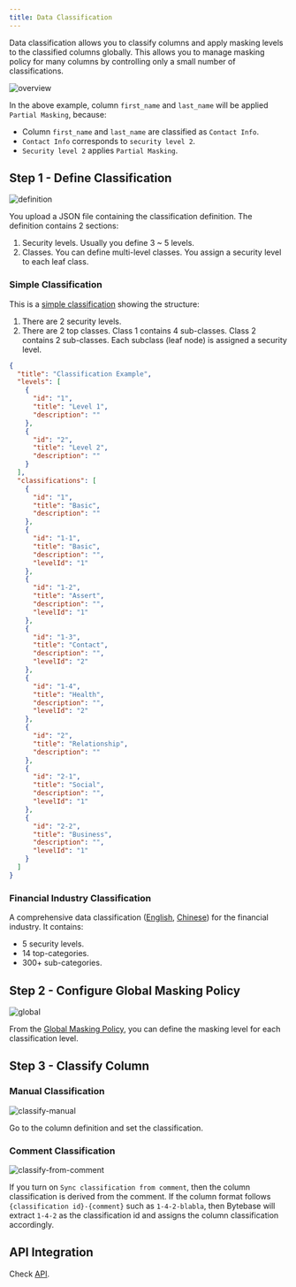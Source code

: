 ```yaml
---
title: Data Classification
---
```


Data classification allows you to classify columns and apply masking levels to the classified columns globally.
This allows you to manage masking policy for many columns by controlling only a small number of classifications.

![overview](/content/docs/security/data-classification/classification-overview.webp)

In the above example, column `first_name` and `last_name` will be applied `Partial Masking`, because:

- Column `first_name` and `last_name` are classified as `Contact Info`.
- `Contact Info` corresponds to `security level 2`.
- `Security level 2` applies `Partial Masking`.

## Step 1 - Define Classification

![definition](/content/docs/security/data-classification/classification-definition.webp)

You upload a JSON file containing the classification definition. The definition contains 2 sections:

1. Security levels. Usually you define 3 ~ 5 levels.
2. Classes. You can define multi-level classes. You assign a security level to each leaf class.

### Simple Classification

This is a [simple classification](/content/docs/security/data-classification/classification-simple.json) showing the structure:

1. There are 2 security levels.
1. There are 2 top classes. Class 1 contains 4 sub-classes. Class 2 contains 2 sub-classes. Each subclass (leaf node) is assigned a security level.

```json
{
  "title": "Classification Example",
  "levels": [
    {
      "id": "1",
      "title": "Level 1",
      "description": ""
    },
    {
      "id": "2",
      "title": "Level 2",
      "description": ""
    }
  ],
  "classifications": [
    {
      "id": "1",
      "title": "Basic",
      "description": ""
    },
    {
      "id": "1-1",
      "title": "Basic",
      "description": "",
      "levelId": "1"
    },
    {
      "id": "1-2",
      "title": "Assert",
      "description": "",
      "levelId": "1"
    },
    {
      "id": "1-3",
      "title": "Contact",
      "description": "",
      "levelId": "2"
    },
    {
      "id": "1-4",
      "title": "Health",
      "description": "",
      "levelId": "2"
    },
    {
      "id": "2",
      "title": "Relationship",
      "description": ""
    },
    {
      "id": "2-1",
      "title": "Social",
      "description": "",
      "levelId": "1"
    },
    {
      "id": "2-2",
      "title": "Business",
      "description": "",
      "levelId": "1"
    }
  ]
}
```

### Financial Industry Classification

A comprehensive data classification ([English](/content/docs/security/data-classification/classification-financial-industry-en.json), [Chinese](/content/docs/security/data-classification/classification-financial-industry-zh.json)) for the financial industry. It contains:

- 5 security levels.
- 14 top-categories.
- 300+ sub-categories.

## Step 2 - Configure Global Masking Policy

![global](/content/docs/security/data-classification/classification-global.webp)

From the [Global Masking Policy](../global-masking-rule), you can define the masking level for each classification level.

## Step 3 - Classify Column

### Manual Classification

![classify-manual](/content/docs/security/data-classification/classify-manual.webp)

Go to the column definition and set the classification.

### Comment Classification

![classify-from-comment](/content/docs/security/data-classification/classify-from-comment.webp)

If you turn on `Sync classification from comment`, then the column classification is derived from the comment.
If the column format follows `{classification id}-{comment}` such as `1-4-2-blabla`, then Bytebase will extract
`1-4-2` as the classification id and assigns the column classification accordingly.

## API Integration

Check [API](/docs/api/data-classification/).
